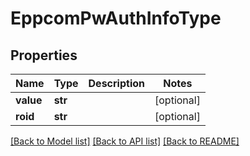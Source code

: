 # EppcomPwAuthInfoType

## Properties
Name | Type | Description | Notes
------------ | ------------- | ------------- | -------------
**value** | **str** |  | [optional] 
**roid** | **str** |  | [optional] 

[[Back to Model list]](../README.md#documentation-for-models) [[Back to API list]](../README.md#documentation-for-api-endpoints) [[Back to README]](../README.md)

